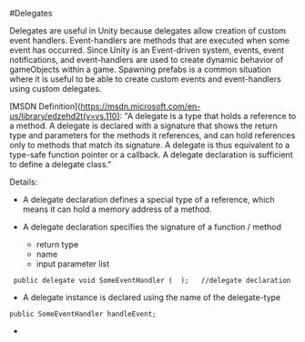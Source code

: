 #Delegates

Delegates are useful in Unity because delegates allow creation of custom event handlers. Event-handlers are methods that are executed when some event has occurred.  Since Unity is an Event-driven system, events, event notifications, and event-handlers are used to create dynamic behavior of gameObjects within a game.  Spawning prefabs is a common situation where it is useful to be able to create custom events and event-handlers using custom delegates.  

[MSDN Definition](https://msdn.microsoft.com/en-us/library/edzehd2t(v=vs.110):
"A delegate is a type that holds a reference to a method. A delegate is declared with a signature that shows the return type and parameters for the methods it references, and can hold references only to methods that match its signature. A delegate is thus equivalent to a type-safe function pointer or a callback. A delegate declaration is sufficient to define a delegate class."

Details: 
* A delegate declaration defines a special type of a reference, which means it can hold a memory address of a method.

* A delegate declaration specifies the signature of a function / method
  * return type
  * name
  * input parameter list 


 ``` public delegate void SomeEventHandler (  );   //delegate declaration```
 

*  A delegate instance is declared using the name of the delegate-type     

``` public SomeEventHandler handleEvent; ```

* 





